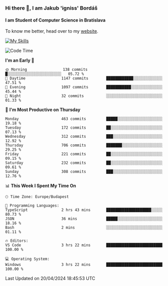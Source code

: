 ### Hi there 👋, I am Jakub 'igniss' Bordáš

#### I am Student of Computer Science in Bratislava
To know me better, head over to my [website](https://bordas.sk).

[![My Skills](https://skillicons.dev/icons?i=js,html,css,figma,svelte,java,kotlin,python,postgresql,typescript,nest,nodejs)](https://bordas.sk)


<!--START_SECTION:waka-->
![Code Time](http://img.shields.io/badge/Code%20Time-1%2C468%20hrs%2011%20mins-blue)

**I'm an Early 🐤** 

```text
🌞 Morning                138 commits         █░░░░░░░░░░░░░░░░░░░░░░░░   05.72 % 
🌆 Daytime                1147 commits        ████████████░░░░░░░░░░░░░   47.51 % 
🌃 Evening                1097 commits        ███████████░░░░░░░░░░░░░░   45.44 % 
🌙 Night                  32 commits          ░░░░░░░░░░░░░░░░░░░░░░░░░   01.33 % 
```
📅 **I'm Most Productive on Thursday** 

```text
Monday                   463 commits         █████░░░░░░░░░░░░░░░░░░░░   19.18 % 
Tuesday                  172 commits         ██░░░░░░░░░░░░░░░░░░░░░░░   07.13 % 
Wednesday                312 commits         ███░░░░░░░░░░░░░░░░░░░░░░   12.92 % 
Thursday                 706 commits         ███████░░░░░░░░░░░░░░░░░░   29.25 % 
Friday                   221 commits         ██░░░░░░░░░░░░░░░░░░░░░░░   09.15 % 
Saturday                 232 commits         ██░░░░░░░░░░░░░░░░░░░░░░░   09.61 % 
Sunday                   308 commits         ███░░░░░░░░░░░░░░░░░░░░░░   12.76 % 
```


📊 **This Week I Spent My Time On** 

```text
🕑︎ Time Zone: Europe/Budapest

💬 Programming Languages: 
TypeScript               2 hrs 43 mins       ████████████████████░░░░░   80.73 % 
JSON                     36 mins             █████░░░░░░░░░░░░░░░░░░░░   18.16 % 
Bash                     2 mins              ░░░░░░░░░░░░░░░░░░░░░░░░░   01.11 % 

🔥 Editors: 
VS Code                  3 hrs 22 mins       █████████████████████████   100.00 % 

💻 Operating System: 
Windows                  3 hrs 22 mins       █████████████████████████   100.00 % 
```


 Last Updated on 20/04/2024 18:45:53 UTC
<!--END_SECTION:waka-->
